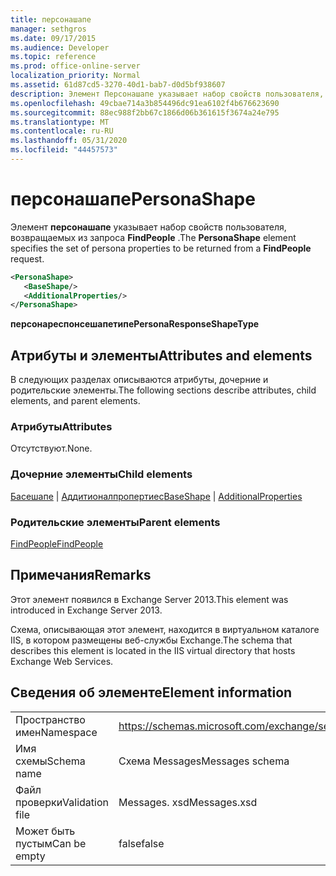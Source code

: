 ```yaml
---
title: персонашапе
manager: sethgros
ms.date: 09/17/2015
ms.audience: Developer
ms.topic: reference
ms.prod: office-online-server
localization_priority: Normal
ms.assetid: 61d87cd5-3270-40d1-bab7-d0d5bf938607
description: Элемент Персонашапе указывает набор свойств пользователя, возвращаемых из запроса FindPeople.
ms.openlocfilehash: 49cbae714a3b854496dc91ea6102f4b676623690
ms.sourcegitcommit: 88ec988f2bb67c1866d06b361615f3674a24e795
ms.translationtype: MT
ms.contentlocale: ru-RU
ms.lasthandoff: 05/31/2020
ms.locfileid: "44457573"
---
```

# <a name="personashape"></a><span data-ttu-id="669be-103">персонашапе</span><span class="sxs-lookup"><span data-stu-id="669be-103">PersonaShape</span></span>

<span data-ttu-id="669be-104">Элемент **персонашапе** указывает набор свойств пользователя, возвращаемых из запроса **FindPeople** .</span><span class="sxs-lookup"><span data-stu-id="669be-104">The **PersonaShape** element specifies the set of persona properties to be returned from a **FindPeople** request.</span></span> 
  
```XML
<PersonaShape>
   <BaseShape/>
   <AdditionalProperties/>
</PersonaShape>
```

 <span data-ttu-id="669be-105">**персонареспонсешапетипе**</span><span class="sxs-lookup"><span data-stu-id="669be-105">**PersonaResponseShapeType**</span></span>
## <a name="attributes-and-elements"></a><span data-ttu-id="669be-106">Атрибуты и элементы</span><span class="sxs-lookup"><span data-stu-id="669be-106">Attributes and elements</span></span>

<span data-ttu-id="669be-107">В следующих разделах описываются атрибуты, дочерние и родительские элементы.</span><span class="sxs-lookup"><span data-stu-id="669be-107">The following sections describe attributes, child elements, and parent elements.</span></span>
  
### <a name="attributes"></a><span data-ttu-id="669be-108">Атрибуты</span><span class="sxs-lookup"><span data-stu-id="669be-108">Attributes</span></span>

<span data-ttu-id="669be-109">Отсутствуют.</span><span class="sxs-lookup"><span data-stu-id="669be-109">None.</span></span>
  
### <a name="child-elements"></a><span data-ttu-id="669be-110">Дочерние элементы</span><span class="sxs-lookup"><span data-stu-id="669be-110">Child elements</span></span>

<span data-ttu-id="669be-111">[Басешапе](baseshape.md)  |  [Аддитионалпропертиес](additionalproperties.md)</span><span class="sxs-lookup"><span data-stu-id="669be-111">[BaseShape](baseshape.md) | [AdditionalProperties](additionalproperties.md)</span></span>
  
### <a name="parent-elements"></a><span data-ttu-id="669be-112">Родительские элементы</span><span class="sxs-lookup"><span data-stu-id="669be-112">Parent elements</span></span>

[<span data-ttu-id="669be-113">FindPeople</span><span class="sxs-lookup"><span data-stu-id="669be-113">FindPeople</span></span>](findpeople.md)
  
## <a name="remarks"></a><span data-ttu-id="669be-114">Примечания</span><span class="sxs-lookup"><span data-stu-id="669be-114">Remarks</span></span>

<span data-ttu-id="669be-115">Этот элемент появился в Exchange Server 2013.</span><span class="sxs-lookup"><span data-stu-id="669be-115">This element was introduced in Exchange Server 2013.</span></span>
  
<span data-ttu-id="669be-116">Схема, описывающая этот элемент, находится в виртуальном каталоге IIS, в котором размещены веб-службы Exchange.</span><span class="sxs-lookup"><span data-stu-id="669be-116">The schema that describes this element is located in the IIS virtual directory that hosts Exchange Web Services.</span></span>
  
## <a name="element-information"></a><span data-ttu-id="669be-117">Сведения об элементе</span><span class="sxs-lookup"><span data-stu-id="669be-117">Element information</span></span>

|||
|:-----|:-----|
|<span data-ttu-id="669be-118">Пространство имен</span><span class="sxs-lookup"><span data-stu-id="669be-118">Namespace</span></span>  <br/> |https://schemas.microsoft.com/exchange/services/2006/messages  <br/> |
|<span data-ttu-id="669be-119">Имя схемы</span><span class="sxs-lookup"><span data-stu-id="669be-119">Schema name</span></span>  <br/> |<span data-ttu-id="669be-120">Схема Messages</span><span class="sxs-lookup"><span data-stu-id="669be-120">Messages schema</span></span>  <br/> |
|<span data-ttu-id="669be-121">Файл проверки</span><span class="sxs-lookup"><span data-stu-id="669be-121">Validation file</span></span>  <br/> |<span data-ttu-id="669be-122">Messages. xsd</span><span class="sxs-lookup"><span data-stu-id="669be-122">Messages.xsd</span></span>  <br/> |
|<span data-ttu-id="669be-123">Может быть пустым</span><span class="sxs-lookup"><span data-stu-id="669be-123">Can be empty</span></span>  <br/> |<span data-ttu-id="669be-124">false</span><span class="sxs-lookup"><span data-stu-id="669be-124">false</span></span>  <br/> |
   

